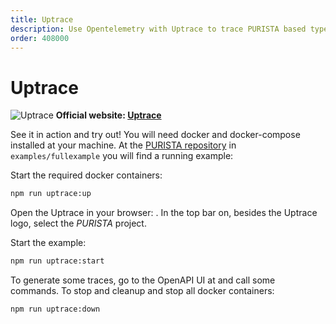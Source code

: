 ```yaml
---
title: Uptrace
description: Use Opentelemetry with Uptrace to trace PURISTA based typescript applications
order: 408000
---
```


# Uptrace

![Uptrace](/graphic/uptrace_screenshot.png)
__Official website: [Uptrace](https://uptrace.io)__

See it in action and try out!
You will need docker and docker-compose installed at your machine.
At the [PURISTA repository](https://github.com/puristajs/purista) in `examples/fullexample` you will find a running example:

Start the required docker containers:

```bash
npm run uptrace:up
```

Open the Uptrace in your browser: <ExternalLink href="http://localhost:14318" />.
In the top bar on, besides the Uptrace logo, select the _PURISTA_ project.

Start the example:

```bash
npm run uptrace:start
```

To generate some traces, go to the OpenAPI UI at <ExternalLink href="http://localhost:8080" /> and call some commands.
To stop and cleanup and stop all docker containers:

```bash
npm run uptrace:down
```
